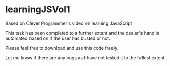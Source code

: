 # learningJSVol1
Based on Clever Programmer's video on learning JavaScript

This task has been completed to a further extent and the dealer's hand is automated based on if the user has busted or not.

Please feel free to download and use this code freely.

Let me know if there are any bugs as I have not tested it to the fullest extent
